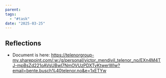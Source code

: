 ```yaml
---
parent: 
tags:
  - "#task"
date: "2025-03-25"
---
```

## Reflections
* Document is here: https://telenorgroup-my.sharepoint.com/:w:/g/personal/victor_mendivil_telenor_no/EXn4M4TJ-mpBsZd221oAVsUBwI7NmOVUzPDXTvKtwerWlw?email=bente.busch%40telenor.no&e=1xETYw